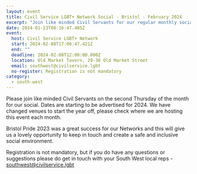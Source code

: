 ```yaml
---
layout: event
title: Civil Service LGBT+ Network Social - Bristol - February 2024
excerpt: "Join like minded Civil Servants for our regular monthly social in Bristol. "
date: 2024-01-23T08:16:47.405Z
event:
  host: Civil Service LGBT+ Network
  start: 2024-02-08T17:00:47.421Z
  end: ""
  deadline: 2024-02-08T12:00:00.000Z
  location: Old Market Tavern, 29-30 Old Market Street
  email: southwest@civilservice.lgbt
  no-register: Registration is not mandatory
category:
  - south-west
---
```

P﻿lease join like minded Civil Servants on the second Thursday of the month for our social. Dates are starting to be advertised for 2024. We have changed venues to start the year off, please check where we are hosting this event each month.

B﻿ristol Pride 2023 was a great success for our Networks and this will give us a lovely opportunity to keep in touch and create a safe and inclusive social environment.

R﻿egistration is not mandatory, but if you do have any questions or suggestions please do get in touch with your South West local reps - [southwest@civilservice.lgbt](mailto:southwest@civilservice.lgbt)